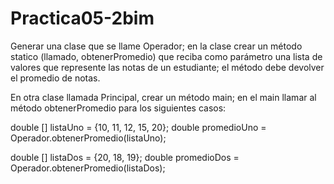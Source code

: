 # Practica05-2bim

Generar una clase que se llame Operador; en la clase crear un método statico (llamado, obtenerPromedio) que reciba como parámetro una lista de valores que represente las notas de un estudiante; el método debe devolver el promedio de notas.

En otra clase llamada Principal, crear un método main; en el main llamar al método obtenerPromedio para los siguientes casos:

double [] listaUno = {10, 11, 12, 15, 20};
double promedioUno = Operador.obtenerPromedio(listaUno);

double [] listaDos = {20, 18, 19};
double promedioDos = Operador.obtenerPromedio(listaDos);
